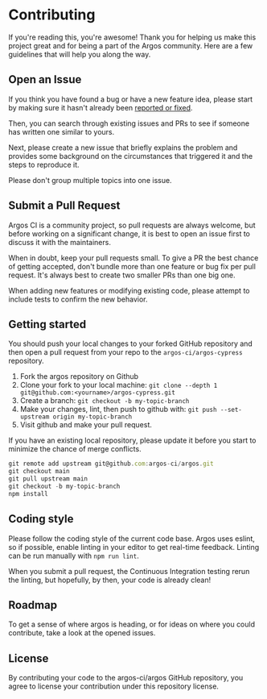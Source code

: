 # Contributing

If you're reading this, you're awesome!
Thank you for helping us make this project great and for being a part of the Argos community. Here are a few guidelines that will help you along the way.

## Open an Issue

If you think you have found a bug or have a new feature idea, please start by making sure it hasn't already been [reported or fixed](https://github.com/argos-ci/argos-cypress/issues?utf8=%E2%9C%93&q=is%3Aopen+is%3Aclosed).

Then, you can search through existing issues and PRs to see if someone has written one similar to yours.

Next, please create a new issue that briefly explains the problem and provides some background on the circumstances that triggered it and the steps to reproduce it.

Please don't group multiple topics into one issue.

## Submit a Pull Request

Argos CI is a community project, so pull requests are always welcome, but before working on a significant change, it is best to open an issue first to discuss it with the maintainers.

When in doubt, keep your pull requests small. To give a PR the best chance of getting accepted, don't bundle more than one feature or bug fix per pull request.
It's always best to create two smaller PRs than one big one.

When adding new features or modifying existing code, please attempt to include tests to confirm the new behavior.

## Getting started

You should push your local changes to your forked GitHub repository and then open a pull request from your repo to the `argos-ci/argos-cypress` repository.

1. Fork the argos repository on Github
2. Clone your fork to your local machine: `git clone --depth 1 git@github.com:<yourname>/argos-cypress.git`
3. Create a branch: `git checkout -b my-topic-branch`
4. Make your changes, lint, then push to github with: `git push --set-upstream origin my-topic-branch`
5. Visit github and make your pull request.

If you have an existing local repository, please update it before you start to minimize the chance of merge conflicts.

```js
git remote add upstream git@github.com:argos-ci/argos.git
git checkout main
git pull upstream main
git checkout -b my-topic-branch
npm install
```

## Coding style

Please follow the coding style of the current code base. Argos uses eslint, so if possible, enable linting in your editor to get real-time feedback.
Linting can be run manually with `npm run lint`.

When you submit a pull request, the Continuous Integration testing rerun the linting, but hopefully, by then, your code is already clean!

## Roadmap

To get a sense of where argos is heading, or for ideas on where you could contribute, take a look at the opened issues.

## License

By contributing your code to the argos-ci/argos GitHub repository, you agree to license your contribution under this repository license.
